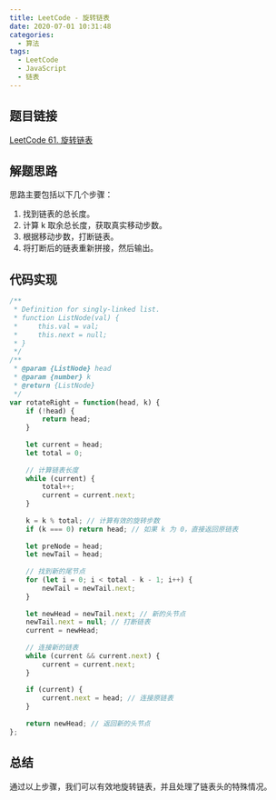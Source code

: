 ```yaml
---
title: LeetCode - 旋转链表
date: 2020-07-01 10:31:48
categories:
  - 算法
tags:
  - LeetCode
  - JavaScript
  - 链表
---
```


## 题目链接

[LeetCode 61. 旋转链表](https://leetcode.cn/problems/rotate-list/)

## 解题思路

思路主要包括以下几个步骤：
1. 找到链表的总长度。
2. 计算 k 取余总长度，获取真实移动步数。
3. 根据移动步数，打断链表。
4. 将打断后的链表重新拼接，然后输出。

## 代码实现

```javascript
/**
 * Definition for singly-linked list.
 * function ListNode(val) {
 *     this.val = val;
 *     this.next = null;
 * }
 */
/**
 * @param {ListNode} head
 * @param {number} k
 * @return {ListNode}
 */
var rotateRight = function(head, k) {
    if (!head) {
        return head;
    }
    
    let current = head;
    let total = 0;
    
    // 计算链表长度
    while (current) {
        total++;
        current = current.next;
    }
    
    k = k % total; // 计算有效的旋转步数
    if (k === 0) return head; // 如果 k 为 0，直接返回原链表
    
    let preNode = head;
    let newTail = head;
    
    // 找到新的尾节点
    for (let i = 0; i < total - k - 1; i++) {
        newTail = newTail.next;
    }
    
    let newHead = newTail.next; // 新的头节点
    newTail.next = null; // 打断链表
    current = newHead;
    
    // 连接新的链表
    while (current && current.next) {
        current = current.next;
    }
    
    if (current) {
        current.next = head; // 连接原链表
    }
    
    return newHead; // 返回新的头节点
};
```

## 总结

通过以上步骤，我们可以有效地旋转链表，并且处理了链表头的特殊情况。
